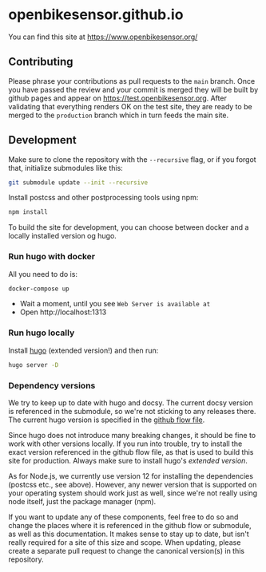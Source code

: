 # openbikesensor.github.io

You can find this site at https://www.openbikesensor.org/

## Contributing

Please phrase your contributions as pull requests to the `main` branch. Once you have passed the review 
and your commit is merged they will be built by github pages and appear on https://test.openbikesensor.org.
After validating that everything renders OK on the test site, they are ready to be merged to the `production`
branch which in turn feeds the main site.


## Development

Make sure to clone the repository with the `--recursive` flag, or if you forgot that, initialize submodules like this:

```bash
git submodule update --init --recursive
```

Install postcss and other postprocessing tools using npm:

```bash
npm install
```

To build the site for development, you can choose between docker and a locally installed version og hugo.

### Run hugo with docker

All you need to do is:

```bash
docker-compose up
```

* Wait a moment, until you see `Web Server is available at`
* Open http://localhost:1313

### Run hugo locally

Install [hugo](https://gohugo.io/) (extended version!) and then run:

```bash
hugo server -D
```

### Dependency versions

We try to keep up to date with hugo and docsy. The current docsy version is
referenced in the submodule, so we're not sticking to any releases there. The
current hugo version is specified in the [github flow
file](.github/workflows/gh-pages.yml).

Since hugo does not introduce many breaking changes, it should be fine to work
with other versions locally. If you run into trouble, try to install the exact
version referenced in the github flow file, as that is used to build this site
for production. Always make sure to install hugo's *extended version*.

As for Node.js, we currently use version 12 for installing the dependencies
(postcss etc., see above). However, any newer version that is supported on your
operating system should work just as well, since we're not really using node
itself, just the package manager (npm).

If you want to update any of these components, feel free to do so and change
the places where it is referenced in the github flow or submodule, as well as
this documentation. It makes sense to stay up to date, but isn't really
required for a site of this size and scope. When updating, please create a
separate pull request to change the canonical version(s) in this repository.
